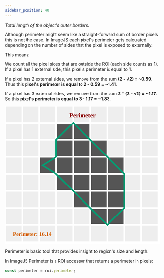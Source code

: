 ```yaml
---
sidebar_position: 40
---
```


_Total length of the object's outer borders._

Although perimeter might seem like a straight-forward sum of border pixels this is not the case.
In ImageJS each pixel's perimeter gets calculated depending on the number of sides that the pixel is exposed to externally.

This means:

We count all the pixel sides that are outside the ROI (each side counts as 1).  
If a pixel has 1 external side, this pixel's perimeter is equal to **1**.

If a pixel has 2 external sides, we remove from the sum **(2 - √2) = ~0.59**.  
Thus this **pixel's perimeter is equal to 2 - 0.59 = ~1.41**.

If a pixel has 3 external sides, we remove from the sum **2 \* (2 - √2) = ~1.17**.  
So this **pixel's perimeter is equal to 3 - 1.17 = ~1.83**.

![Image](./img/download.svg)

Perimeter is basic tool that provides insight to region's size and length.

In ImageJS Perimeter is a ROI accessor that returns a perimeter in pixels:

```ts
const perimeter = roi.perimeter;
```
